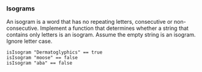 ### Isograms

An isogram is a word that has no repeating letters, consecutive or non-consecutive. Implement a function that determines whether a string that contains only letters is an isogram. Assume the empty string is an isogram. Ignore letter case.

    isIsogram "Dermatoglyphics" == true
    isIsogram "moose" == false
    isIsogram "aba" == false
